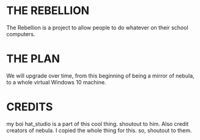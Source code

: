 # THE REBELLION

The Rebellion is a project to allow people to do whatever on their school computers. 

# THE PLAN

We will upgrade over time, from this beginning of being a mirror of nebula, to a whole virtual Windows 10 machine.

# CREDITS

my boi hat_studio is a part of this cool thing. shoutout to him.
Also credit creators of nebula. I copied the whole thing for this. so, shoutout to them.
